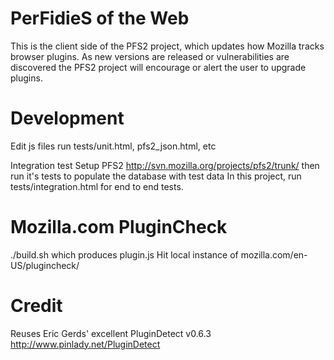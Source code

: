 # PerFidieS of the Web
This is the client side of the PFS2 project, which updates how
Mozilla tracks browser plugins. As new versions are released
or vulnerabilities are discovered the PFS2 project will
encourage or alert the user to upgrade plugins.

# Development
Edit js files run tests/unit.html, pfs2_json.html, etc

Integration test
Setup PFS2 http://svn.mozilla.org/projects/pfs2/trunk/
then run it's tests to populate the database with test data
In this project, run tests/integration.html for end to end tests.

# Mozilla.com PluginCheck
./build.sh which produces plugin.js
Hit local instance of mozilla.com/en-US/plugincheck/

# Credit
Reuses Eric Gerds' excellent PluginDetect v0.6.3 http://www.pinlady.net/PluginDetect 